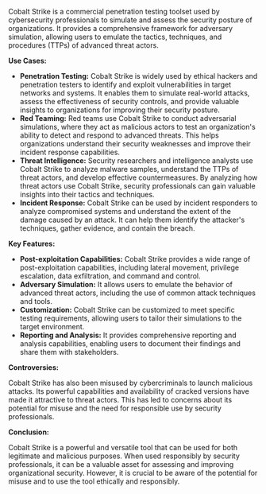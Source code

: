 Cobalt Strike is a commercial penetration testing toolset used by cybersecurity professionals to simulate and assess the security posture of organizations. It provides a comprehensive framework for adversary simulation, allowing users to emulate the tactics, techniques, and procedures (TTPs) of advanced threat actors.

**Use Cases:**

* **Penetration Testing:** Cobalt Strike is widely used by ethical hackers and penetration testers to identify and exploit vulnerabilities in target networks and systems. It enables them to simulate real-world attacks, assess the effectiveness of security controls, and provide valuable insights to organizations for improving their security posture.
* **Red Teaming:** Red teams use Cobalt Strike to conduct adversarial simulations, where they act as malicious actors to test an organization's ability to detect and respond to advanced threats. This helps organizations understand their security weaknesses and improve their incident response capabilities.
* **Threat Intelligence:** Security researchers and intelligence analysts use Cobalt Strike to analyze malware samples, understand the TTPs of threat actors, and develop effective countermeasures. By analyzing how threat actors use Cobalt Strike, security professionals can gain valuable insights into their tactics and techniques.
* **Incident Response:** Cobalt Strike can be used by incident responders to analyze compromised systems and understand the extent of the damage caused by an attack. It can help them identify the attacker's techniques, gather evidence, and contain the breach.

**Key Features:**

* **Post-exploitation Capabilities:** Cobalt Strike provides a wide range of post-exploitation capabilities, including lateral movement, privilege escalation, data exfiltration, and command and control.
* **Adversary Simulation:** It allows users to emulate the behavior of advanced threat actors, including the use of common attack techniques and tools.
* **Customization:** Cobalt Strike can be customized to meet specific testing requirements, allowing users to tailor their simulations to the target environment.
* **Reporting and Analysis:** It provides comprehensive reporting and analysis capabilities, enabling users to document their findings and share them with stakeholders.

**Controversies:**

Cobalt Strike has also been misused by cybercriminals to launch malicious attacks. Its powerful capabilities and availability of cracked versions have made it attractive to threat actors. This has led to concerns about its potential for misuse and the need for responsible use by security professionals.

**Conclusion:**

Cobalt Strike is a powerful and versatile tool that can be used for both legitimate and malicious purposes. When used responsibly by security professionals, it can be a valuable asset for assessing and improving organizational security. However, it is crucial to be aware of the potential for misuse and to use the tool ethically and responsibly.
